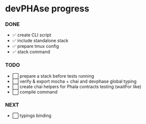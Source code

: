 # devPHAse progress

### DONE

- ✅ create CLI script
- ✅ include standalone stack
- ✅ prepare tmux config
- ✅ stack command

### TODO

- ⬜ prepare a stack before tests running
- ⬜ verify & export mocha + chai and devphase global typing
- ⬜ create chai helpers for Phala contracts testing (waitFor like)
- ⬜ compile command

### NEXT

- ⬜ typings binding


